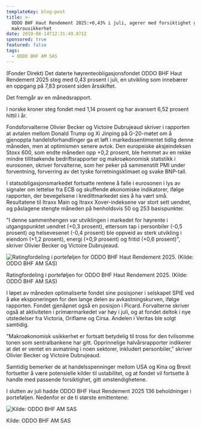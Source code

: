 ```yaml
---
templateKey: blog-post
title: >-
  ODDO BHF Haut Rendement 2025:+0,43% i juli, agerer med forsiktighet gitt
  makrousikkerhet
date: 2019-08-14T12:31:49.871Z
sponsored: true
featured: false
tags:
  - ODDO BHF AM SAS
---
```

(Fonder Direkt) Det daterte høyrenteobligasjonsfondet ODDO BHF Haut Rendement 2025 steg med 0,43 prosent i juli, en utvikling som innebærer en oppgang på 7,83 prosent siden årsskiftet.



Det fremgår av en månedsrapport.



I norske kroner steg fondet med 1,14 prosent og har avansert 6,52 prosent hittil i år.



Fondsforvalterne Olivier Becker og Victoire Dubrujeaud skriver i rapporten at avtalen mellom Donald Trump og Xi Jinping på G-20-møtet om å gjenoppta handelsforhandlinger ga et løft i markedssentimentet tidlig denne måneden, men at optimismen senere avtok. Den europeiske aksjeindeksen Stoxx 600, som endte måneden opp +0,2 prosent, ble hemmet av en rekke mindre tillitsøkende bedriftsrapporter og makroøkonomisk statistikk i eurosonen, skriver forvalterne, som her peker på sammenstilt PMI under forventning, forverring av det tyske forretningsklimaet og svake BNP-tall.



I statsobligasjonsmarkedet fortsatte rentene å falle i eurosonen i lys av signaler om lettelse fra ECB og skuffende økonomiske indikatorer, ifølge rapporten, der bevegelsene i kredittmarkedet sies å ha vært små. Resultatene til Itraxx Main og Itraxx Xover-indeksene var stort sett uendret, og påslagene stengte måneden på henholdsvis 50 og 253 basispunkter.



"I denne sammenhengen var utviklingen i markedet for høyrente i utgangspunktet uendret (+0,3 prosent), ettersom tap i personbiler (-0,5 prosent) og helsevesenet (-0,4 prosent) ble oppveid av sterk utvikling i eiendom (+1,2 prosent), energi (+0,9 prosent) og fritid (+0,6 prosent)", skriver Olivier Becker og Victoire Dubrujeaud.

![Ratingfordeling i porteføljen for ODDO BHF Haut Rendement 2025. (Kilde: ODDO BHF AM SAS)](/img/oddo14aug.png)

<span class="image-caption">Ratingfordeling i porteføljen for ODDO BHF Haut Rendement 2025. (Kilde: ODDO BHF AM SAS)</span>

I løpet av måneden optimaliserte fondet sine posisjoner i selskapet SPIE ved å øke eksponeringen for den lange delen av avkastningskurven, ifølge rapporten. Fondet gjenåpnet også en posisjon i Picard. Forvalterne skriver også at aktiviteten i primærmarkedet var høy i juli, og at fondet deltok i nye utstedelser fra Victoria, Oriflame og Cirsa. Andelen i Veritas ble solgt samtidig.



"Makroøkonomisk usikkerhet er fortsatt betydelig til tross for den tvilsomme tonen som sentralbankene har gitt. Opprinnelige halvårsrapporter indikerer at det er ventet en avmatning i noen sektorer, inkludert personbiler," skriver Olivier Becker og Victoire Dubrujeaud.



Samtidig bemerker de at handelsspenninger mellom USA og Kina og Brexit fortsetter å være potensielle kilder til ustabilitet, og at fondet vil fortsette å handle med passende forsiktighet, gitt omstendighetene.



I slutten av juli hadde ODDO BHF Haut Rendement 2025 136 beholdninger i porteføljen. Nedenfor er de ti største emittentene:

![Kilde: ODDO BHF AM SAS](/img/oddo14aug2.png)

<span class="image-caption">Kilde: ODDO BHF AM SAS</span>
